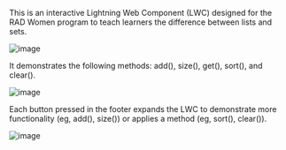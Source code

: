 This is an interactive Lightning Web Component (LWC) designed for the RAD Women program to teach learners the difference between lists and sets.

![image](https://github.com/neilhohmann/ApexListSetDemo/assets/129966678/e2ebf6e3-c80d-41bf-aab1-467239a782a2)

It demonstrates the following methods: add(), size(), get(), sort(), and clear().

![image](https://github.com/neilhohmann/ApexListSetDemo/assets/129966678/d08762f7-0cbd-4a84-9fa8-3ce28533c998)

Each button pressed in the footer expands the LWC to demonstrate more functionality (eg, add(), size()) or applies a method (eg, sort(), clear()).

![image](https://github.com/neilhohmann/ApexListSetDemo/assets/129966678/81dc3db9-3a34-42d7-a7eb-601f2401955e)


